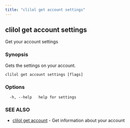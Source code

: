 ```yaml
---
title: "clilol get account settings"
---
```

## clilol get account settings

Get your account settings

### Synopsis

Gets the settings on your account.

```
clilol get account settings [flags]
```

### Options

```
  -h, --help   help for settings
```

### SEE ALSO

* [clilol get account](clilol_get_account.md)	 - Get information about your account

